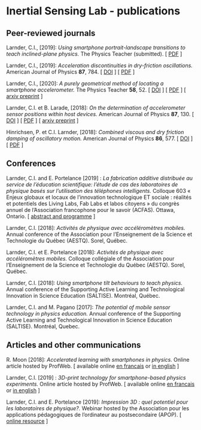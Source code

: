 # Inertial Sensing Lab - publications
## Peer-reviewed journals
Larnder, C.I., \[2019\]: *Using smartphone portrait-landscape transitions to teach inclined-plane physics.* The Physics Teacher (submitted). [ [PDF](published\2018%2009%20SmartphoneTilt.pdf) ]

Larnder, C.I., \[2019\]: *Acceleration discontinuities in dry-friction oscillations.* American Journal of Physics **87**, 784. [ [DOI](https://doi-org/10.1119/1.5123455) ] [ [PDF](published\2019%2008%20AJP%20Discontinuities.pdf) ]

Larnder, C.I., \[2020\]: *A purely geometrical method of locating a smartphone accelerometer.* The Physics Teacher **58**, 52. [ [DOI](https://doi.org/10.1119/1.5141974) ] [ [PDF](published\2020%2001%20TPT%20PurelyGeometric.pdf) ] [ [arxiv preprint](https://arxiv.org/abs/1903.11516) ]

Larnder, C.I. et B. Larade, \[2018\]: *On the determination of accelerometer sensor positions within host devices.* American Journal of Physics **87**, 130. [ [DOI](https://doi-org/10.1119/1.5082536) ] [ [PDF](published\2019%2003%20AJP%20OnTheDetermination.pdf) ]  [ [arxiv preprint](https://arxiv.org/abs/1903.10284) ]

Hinrichsen, P. et C.I. Larnder, \[2018\]: *Combined viscous and dry friction damping of oscillatory motion.* American Journal of Physics **86**, 577. [ [DOI](https://doi-org/10.1119/1.5034345) ] [ [PDF](published\2018%2008%20AJP%20CombinedViscous.pdf) ]

## Conferences

Larnder, C.I. and E. Portelance \[2019\] : *La fabrication additive distribuée au service de l’éducation scientifique: l’étude de cas des laboratoires de physique basés sur l’utilisation des téléphones intelligents.* Colloque 603 « Enjeux globaux et locaux de l’innovation technologique ET sociale : réalités et potentiels des Living Labs, Fab Labs et labos citoyens » du congrès annuel de l’Association francophone pour le savoir (ACFAS). Ottawa, Ontario. [ [abstract and programme](https://www.acfas.ca/evenements/congres/programme/87/600/603/c?ancre=14097) ]

Larnder, C.I. \[2018\]: *Activités de physique avec accéléromètres mobiles.* Annual conference of the Association pour l’Enseignement de la Science et Technologie du Québec (AESTQ). Sorel, Québec.

Larnder, C.I. et E. Portelance \[2018\]: *Activités de physique avec accéléromètres mobiles.* Colloque collégiale of the Association pour l’Enseignement de la Science et Technologie du Québec (AESTQ). Sorel, Québec.

Larnder, C.I.  \[2018\]: *Using smartphone tilt behaviours to teach physics.* Annual conference of the Supporting Active Learning and Technological Innovation in Science Education (SALTISE). Montréal, Québec.

Larnder, C.I. and M. Pagano \[2017\]: *The potential of mobile sensor technology in physics education.* Annual conference of the Supporting Active Learning and Technological Innovation in Science Education (SALTISE). Montréal, Quebec.

## Articles and other communications

R. Moon \[2018\]: *Accelerated learning with smartphones in physics.* Online article hosted by ProfWeb. [ available online [en francais](https://www.profweb.ca/publications/articles/apprendre-la-physique-en-accelere-avec-un-telephone-intelligent) or [in english](http://www.profweb.ca/en/publications/articles/accelerated-learning-with-smartphones-in-physics) ]

Larnder, C.I. \[2019\] : *3D-print technology for smartphone-based physics experiments.* Online article hosted by ProfWeb. [ available online [en francais](https://www.profweb.ca/publications/recits/l-impression-3d-pour-des-experiences-de-physique-exploitant-les-telephones-intelligents) or [in english](https://www.profweb.ca/en/publications/real-life-stories/3d-print-technology-for-smartphone-based-physics-experiments) ]

Larnder, C.I. and E. Portelance \[2019\]: *Impression 3D : quel potentiel pour les laboratoires de physique?.* Webinar hosted by the Association pour les applications pédagogiques de l’ordinateur au postsecondaire (APOP). [ [online resource](https://apop.qc.ca/fr/capsule/impression-3d-quel-potentiel-pour-les-laboratoires-de-physique/) ]